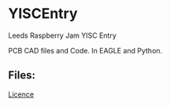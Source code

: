 # YISCEntry
Leeds Raspberry Jam YISC Entry

PCB CAD files and Code. In EAGLE and Python.
## Files:
[Licence](https://github.com/Mcharlsto/YISCEntry/blob/master/LICENSE)
